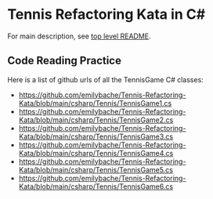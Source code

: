 # Tennis Refactoring Kata in C#

For main description, see [top level README](../README.md).

## Code Reading Practice
Here is a list of github urls of all the TennisGame C# classes:

* https://github.com/emilybache/Tennis-Refactoring-Kata/blob/main/csharp/Tennis/TennisGame1.cs
* https://github.com/emilybache/Tennis-Refactoring-Kata/blob/main/csharp/Tennis/TennisGame2.cs
* https://github.com/emilybache/Tennis-Refactoring-Kata/blob/main/csharp/Tennis/TennisGame3.cs
* https://github.com/emilybache/Tennis-Refactoring-Kata/blob/main/csharp/Tennis/TennisGame4.cs
* https://github.com/emilybache/Tennis-Refactoring-Kata/blob/main/csharp/Tennis/TennisGame5.cs
* https://github.com/emilybache/Tennis-Refactoring-Kata/blob/main/csharp/Tennis/TennisGame6.cs

